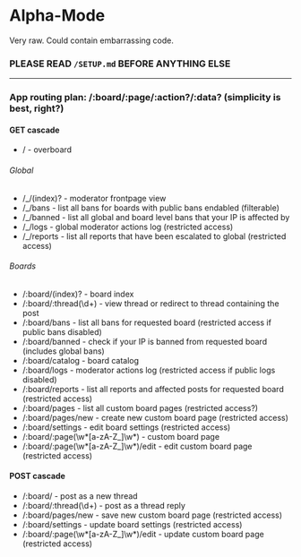 # Alpha-Mode
Very raw. Could contain embarrassing code.

### PLEASE READ `/SETUP.md` BEFORE ANYTHING ELSE

***
### App routing plan: /:board/:page/:action?/:data? (simplicity is best, right?)
#### GET cascade

* / - overboard

###### Global
* /_/(index)? - moderator frontpage view
* /_/bans - list all bans for boards with public bans endabled (filterable)
* /_/banned - list all global and board level bans that your IP is affected by
* /_/logs - global moderator actions log (restricted access)
* /_/reports - list all reports that have been escalated to global (restricted access)

###### Boards
* /:board/(index)? - board index
* /:board/:thread(\d+) - view thread or redirect to thread containing the post
* /:board/bans - list all bans for requested board (restricted access if public bans disabled)
* /:board/banned - check if your IP is banned from requested board (includes global bans)
* /:board/catalog - board catalog
* /:board/logs - moderator actions log (restricted access if public logs disabled)
* /:board/reports - list all reports and affected posts for requested board (restricted access)
* /:board/pages - list all custom board pages (restricted access?)
* /:board/pages/new - create new custom board page (restricted access)
* /:board/settings - edit board settings (restricted access)
* /:board/:page(\w\*[a-zA-Z_]\w\*) - custom board page
* /:board/:page(\w\*[a-zA-Z_]\w\*)/edit - edit custom board page (restricted access)

#### POST cascade

* /:board/ - post as a new thread
* /:board/:thread(\d+) - post as a thread reply
* /:board/pages/new - save new custom board page (restricted access)
* /:board/settings - update board settings (restricted access)
* /:board/:page(\w\*[a-zA-Z_]\w\*)/edit - update custom board page (restricted access)
